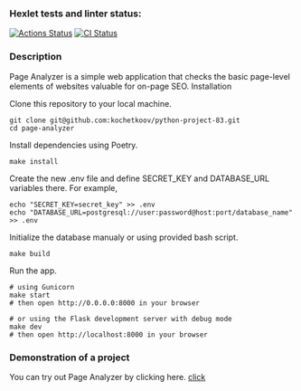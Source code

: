 ### Hexlet tests and linter status:
[![Actions Status](https://github.com/kochetkoov/python-project-83/actions/workflows/hexlet-check.yml/badge.svg)](https://github.com/kochetkoov/python-project-83/actions)
[![CI Status](https://github.com/kochetkoov/python-project-83/actions/workflows/ci.yml/badge.svg)](https://github.com/kochetkoov/python-project-83/actions)

### Description

Page Analyzer is a simple web application that checks the basic page-level elements of websites valuable for on-page SEO.
Installation

Clone this repository to your local machine.
```
git clone git@github.com:kochetkoov/python-project-83.git
cd page-analyzer
```

Install dependencies using Poetry.
```
make install
```

Create the new .env file and define SECRET_KEY and DATABASE_URL variables there. For example,
```
echo "SECRET_KEY=secret_key" >> .env
echo "DATABASE_URL=postgresql://user:password@host:port/database_name" >> .env
```
Initialize the database manualy or using provided bash script.
```
make build
```
Run the app.
```
# using Gunicorn
make start
# then open http://0.0.0.0:8000 in your browser

# or using the Flask development server with debug mode
make dev
# then open http://localhost:8000 in your browser
```

### Demonstration of a project
You can try out Page Analyzer by clicking here. [click](https://python-project-83-b0x2.onrender.com/)